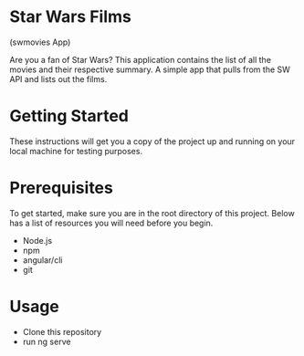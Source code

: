 # Star Wars Films 
(swmovies App)

Are you a fan of Star Wars? This application contains the list of all the movies and their respective summary.
A simple app that pulls from the SW API and lists out the films.

# Getting Started
These instructions will get you a copy of the project up and running on your local machine for testing purposes. 

# Prerequisites
To get started, make sure you are in the root directory of this project. Below has a list of resources you will need before you begin.

- Node.js 
- npm
- angular/cli
- git

# Usage
- Clone this repository
- run ng serve
